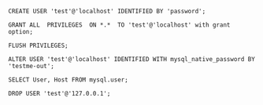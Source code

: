 ``` shell
CREATE USER 'test'@'localhost' IDENTIFIED BY 'password';
```





``` shell
GRANT ALL  PRIVILEGES  ON *.*  TO 'test'@'localhost' with grant option;
```

``` shell
FLUSH PRIVILEGES;
```





``` shell
ALTER USER 'test'@'localhost' IDENTIFIED WITH mysql_native_password BY 'testme-out';
```





``` shell
SELECT User, Host FROM mysql.user;
```

``` shell
DROP USER 'test'@'127.0.0.1';
```

